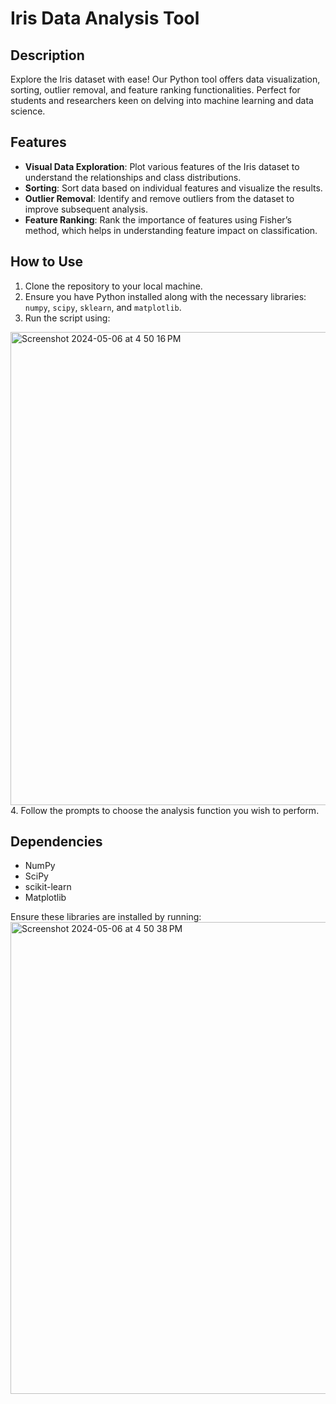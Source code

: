 # Iris Data Analysis Tool

## Description
Explore the Iris dataset with ease! Our Python tool offers data visualization, sorting, outlier removal, and feature ranking functionalities. Perfect for students and researchers keen on delving into machine learning and data science.

## Features
- **Visual Data Exploration**: Plot various features of the Iris dataset to understand the relationships and class distributions.
- **Sorting**: Sort data based on individual features and visualize the results.
- **Outlier Removal**: Identify and remove outliers from the dataset to improve subsequent analysis.
- **Feature Ranking**: Rank the importance of features using Fisher’s method, which helps in understanding feature impact on classification.

## How to Use
1. Clone the repository to your local machine.
2. Ensure you have Python installed along with the necessary libraries: `numpy`, `scipy`, `sklearn`, and `matplotlib`.
3. Run the script using:
<img width="757" alt="Screenshot 2024-05-06 at 4 50 16 PM" src="https://github.com/sdevineni1/Iris_Data_Analysis/assets/79378793/5595a340-cb94-495f-8443-1aea40986f77">
4. Follow the prompts to choose the analysis function you wish to perform.

## Dependencies
- NumPy
- SciPy
- scikit-learn
- Matplotlib

Ensure these libraries are installed by running:
<img width="755" alt="Screenshot 2024-05-06 at 4 50 38 PM" src="https://github.com/sdevineni1/Iris_Data_Analysis/assets/79378793/773b8950-08ee-4b33-9dcc-fe59557ae7ac">
